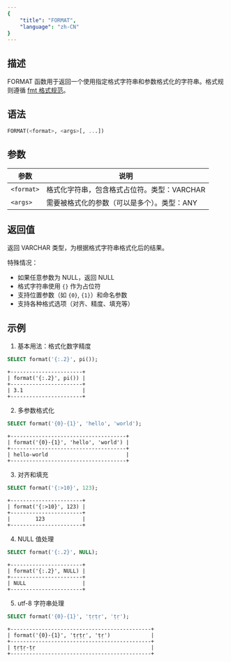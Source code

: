 ```yaml
---
{
    "title": "FORMAT",
    "language": "zh-CN"
}
---
```


## 描述

FORMAT 函数用于返回一个使用指定格式字符串和参数格式化的字符串。格式规则遵循 [fmt 格式规范](https://fmt.dev/11.1/syntax/#format-specification-mini-language)。

## 语法

```sql
FORMAT(<format>, <args>[, ...])
```

## 参数

| 参数 | 说明 |
| ---------- | ----------------------------------------- |
| `<format>` | 格式化字符串，包含格式占位符。类型：VARCHAR |
| `<args>` | 需要被格式化的参数（可以是多个）。类型：ANY |

## 返回值

返回 VARCHAR 类型，为根据格式字符串格式化后的结果。

特殊情况：
- 如果任意参数为 NULL，返回 NULL
- 格式字符串使用 `{}` 作为占位符
- 支持位置参数（如 `{0}`, `{1}`）和命名参数
- 支持各种格式选项（对齐、精度、填充等）

## 示例

1. 基本用法：格式化数字精度
```sql
SELECT format('{:.2}', pi());
```
```text
+-----------------------+
| format('{:.2}', pi()) |
+-----------------------+
| 3.1                   |
+-----------------------+
```

2. 多参数格式化
```sql
SELECT format('{0}-{1}', 'hello', 'world');
```
```text
+-------------------------------------+
| format('{0}-{1}', 'hello', 'world') |
+-------------------------------------+
| hello-world                         |
+-------------------------------------+
```

3. 对齐和填充
```sql
SELECT format('{:>10}', 123);
```
```text
+-----------------------+
| format('{:>10}', 123) |
+-----------------------+
|        123            |
+-----------------------+
```

4. NULL 值处理
```sql
SELECT format('{:.2}', NULL);
```
```text
+-----------------------+
| format('{:.2}', NULL) |
+-----------------------+
| NULL                  |
+-----------------------+
```

5. utf-8 字符串处理
```sql
SELECT format('{0}-{1}', 'ṭṛṭṛ', 'ṭṛ');
```
```text
+---------------------------------------------+
| format('{0}-{1}', 'ṭṛṭṛ', 'ṭṛ')             |
+---------------------------------------------+
| ṭṛṭṛ-ṭṛ                                     |
+---------------------------------------------+
````
